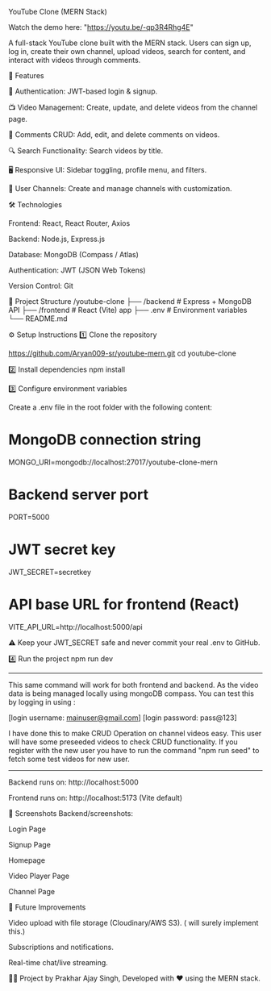 YouTube Clone (MERN Stack)

Watch the demo here: "https://youtu.be/-qp3R4Rhg4E"

A full-stack YouTube clone built with the MERN stack. Users can sign up, log in, create their own channel, upload videos, search for content, and interact with videos through comments.

🚀 Features

🔐 Authentication: JWT-based login & signup.

📺 Video Management: Create, update, and delete videos from the channel page.

💬 Comments CRUD: Add, edit, and delete comments on videos.

🔍 Search Functionality: Search videos by title.

🖥️ Responsive UI: Sidebar toggling, profile menu, and filters.

🎨 User Channels: Create and manage channels with customization.

🛠️ Technologies

Frontend: React, React Router, Axios

Backend: Node.js, Express.js

Database: MongoDB (Compass / Atlas)

Authentication: JWT (JSON Web Tokens)

Version Control: Git

📂 Project Structure
/youtube-clone
  ├── /backend   # Express + MongoDB API
  ├── /frontend  # React (Vite) app
  ├── .env       # Environment variables
  └── README.md

⚙️ Setup Instructions
1️⃣ Clone the repository

https://github.com/Aryan009-sr/youtube-mern.git
cd youtube-clone

2️⃣ Install dependencies
npm install

3️⃣ Configure environment variables

Create a .env file in the root folder with the following content:

# MongoDB connection string
MONGO_URI=mongodb://localhost:27017/youtube-clone-mern

# Backend server port
PORT=5000

# JWT secret key
JWT_SECRET=secretkey

# API base URL for frontend (React)
VITE_API_URL=http://localhost:5000/api


⚠️ Keep your JWT_SECRET safe and never commit your real .env to GitHub.

4️⃣ Run the project
npm run dev

****************
This same command will work for both frontend and backend.
As the video data is being managed locally using mongoDB compass.
You can test this by logging in using :

[login username: mainuser@gmail.com]
[login password: pass@123] 

I have done this to make CRUD Operation on channel videos easy.
This user will have some preseeded videos to check CRUD functionality.
If you register with the new user you have to run the command 
"npm run seed" to fetch some test videos for new user.
********************


Backend runs on: http://localhost:5000

Frontend runs on: http://localhost:5173 (Vite default)

📸 Screenshots
Backend/screenshots:

Login Page

Signup Page

Homepage

Video Player Page

Channel Page

🔮 Future Improvements

Video upload with file storage (Cloudinary/AWS S3). ( will surely implement this.)

Subscriptions and notifications.

Real-time chat/live streaming.

👨‍💻 Project by Prakhar Ajay Singh, Developed with ❤️ using the MERN stack.